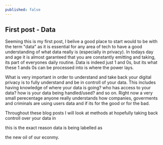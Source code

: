 ```yaml
---
published: false
---
```

## First post - Data

Seeming this is my first post, I belive a good place to start would to be with the term "data" as it is essential for any area of tech to have a good understanding of what data really is (especially in privacy). In todays day and age it is almost garanteed that you are constantly emitting and taking, its part of everyones daily routine. Data is indeed just 1 and 0s, but its what these 1 ands 0s can be processed into is where the power lays. 

What is very important in order to understand and take back your digital privacy is to fully understand and be in controll of your data. This includes having knowledge of where your data is going? who has access to your data? how is your data being handled/used? and so on. Right now a very small perecentage anyone really understands how companies, goverments and criminals are using users data and if its for the good or for the bad. 

Throughout these blog posts I will look at methods at hopefully taking back controll over your data in 


this is the exact reason data is being labelled as 


the new oil of our econmy. 

